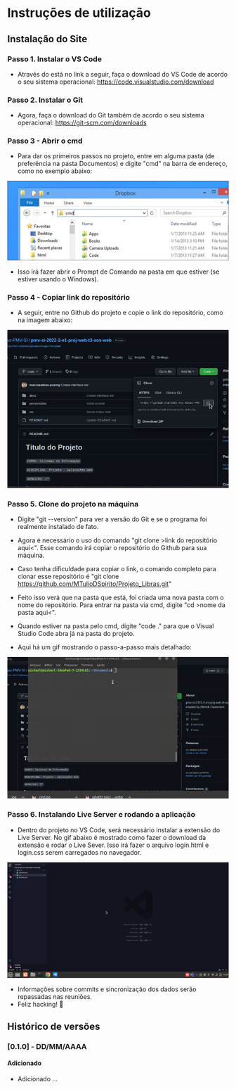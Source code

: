 # Instruções de utilização

## Instalação do Site

### Passo 1. Instalar o VS Code 
 - Através do está no link a seguir, faça o download do VS Code de acordo o seu sistema operacional: https://code.visualstudio.com/download

### Passo 2. Instalar o Git
 - Agora, faça o download do Git também de acordo o seu sistema operacional: https://git-scm.com/downloads

### Passo 3 - Abrir o cmd
 - Para dar os primeiros passos no projeto, entre em alguma pasta (de preferência na pasta Documentos) e digite "cmd" na barra de endereço, como no exemplo abaixo:

![](https://github.com/ICEI-PUC-Minas-PMV-SI/pmv-si-2022-2-e1-proj-web-t3-sos-web/blob/main/docs/img/tutorial/cmd.jpg)

 - Isso irá fazer abrir o Prompt de Comando na pasta em que estiver (se estiver usando o Windows).

### Passo 4 - Copiar link do repositório
 - A seguir, entre no Github do projeto e copie o link do repositório, como na imagem abaixo:

![](https://github.com/ICEI-PUC-Minas-PMV-SI/pmv-si-2022-2-e1-proj-web-t3-sos-web/blob/main/docs/img/tutorial/repository-link.png)

### Passo 5. Clone do projeto na máquina

 - Digite "git --version" para ver a versão do Git e se o programa foi realmente instalado de fato. 

 - Agora é necessário o uso do comando "git clone >link do repositório aqui<". Esse comando irá copiar o repositório do Github para sua máquina.

 - Caso tenha dificuldade para copiar o link, o comando completo para clonar esse repositório é "git clone
   https://github.com/MTulioDSpirito/Projeto_Libras.git" 

 - Feito isso verá que na pasta que está, foi criada uma nova pasta com o nome do repositório. Para entrar na pasta via cmd, digite "cd >nome da pasta aqui<".

 - Quando estiver na pasta pelo cmd, digite "code ." para que o Visual Studio Code abra já na pasta do projeto.

 - Aqui há um gif mostrando o passo-a-passo mais detalhado:

![](https://github.com/ICEI-PUC-Minas-PMV-SI/pmv-si-2022-2-e1-proj-web-t3-sos-web/blob/main/docs/img/tutorial/tutorial-clone.gif)

### Passo 6. Instalando Live Server e rodando a aplicação

 - Dentro do projeto no VS Code, será necessário instalar a extensão do Live Server. No gif abaixo é mostrado como fazer o download da extensão e rodar o Live Sever. Isso irá fazer o arquivo login.html e login.css serem carregados no navegador.

![](https://github.com/ICEI-PUC-Minas-PMV-SI/pmv-si-2022-2-e1-proj-web-t3-sos-web/blob/main/docs/img/tutorial/tutorial-live-server.gif)

 - Informações sobre commits e sincronização dos dados serão repassadas nas reuniões.
 - Feliz hacking! 🎉

## Histórico de versões

### [0.1.0] - DD/MM/AAAA
#### Adicionado
- Adicionado ...
